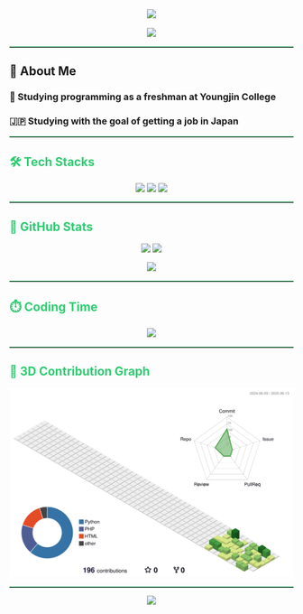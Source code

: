 <!-- 상단 인사 배너 -->
<div align="center">
  <img src="https://capsule-render.vercel.app/api?type=waving&color=27ae60&height=180&text=Hi!%20I,m%20Hyeonwoo~&animation=scaleIn&fontColor=ffffff&fontSize=50" />
</div>

<!-- 방문자 수 -->
<p align="center">
  <img src="https://komarev.com/ghpvc/?username=gould7789&label=Profile%20views&color=27ae60&style=flat" />
</p>

<hr style="border-top: 1px solid #27ae60;">

<!-- 👋 About Me -->
## 👋 About Me

### 🏫 Studying programming as a freshman at Youngjin College  
### 🇯🇵 Studying with the goal of getting a job in Japan




<hr style="border-top: 1px solid #27ae60;">

<!-- 🛠️ Tech Stack -->
<h2 align="left" style="color:#2ecc71;">🛠️ Tech Stacks</h2>
<p align="center">
  <img src="https://img.shields.io/badge/Python-3776AB?style=for-the-badge&logo=Python&logoColor=white" />
  <img src="https://img.shields.io/badge/HTML-E34F26?style=for-the-badge&logo=HTML5&logoColor=white" />
  <img src="https://img.shields.io/badge/Docker-2496ED?style=for-the-badge&logo=Docker&logoColor=white" />
</p>

<hr style="border-top: 1px solid #27ae60;">

<!-- 🏅 GitHub Stats -->
<h2 align="left" style="color:#2ecc71;">🏅 GitHub Stats</h2>
<p align="center">
  <img src="https://github-readme-stats.vercel.app/api?username=gould7789&theme=dark&title_color=2ecc71&text_color=ffffff&icon_color=2ecc71&hide_border=true" />
  <img src="https://github-readme-stats.vercel.app/api/top-langs/?username=gould7789&layout=compact&theme=dark&title_color=2ecc71&text_color=ffffff&hide_border=true" />
</p>

<!-- 🔥 Streak -->
<p align="center">
  <img src="https://github-readme-streak-stats.herokuapp.com/?user=gould7789&theme=dark&ring=2ecc71&fire=2ecc71&currStreakLabel=2ecc71&hide_border=true" />
</p>

<hr style="border-top: 1px solid #27ae60;">

<!-- ⏱️ WakaTime -->
<h2 align="left" style="color:#2ecc71;">⏱️ Coding Time</h2>
<p align="center">
  <img src="https://github-readme-stats.vercel.app/api/wakatime?username=gould7789&theme=dark&title_color=2ecc71&text_color=ffffff&hide_border=true" />
</p>

<hr style="border-top: 1px solid #27ae60;">

<!-- 🌿 3D Contribution Graph -->
<h2 align="left" style="color:#2ecc71;">🌿 3D Contribution Graph</h2>
<p align="center">
  <img src="https://raw.githubusercontent.com/gould7789/gould7789/main/profile-3d-contrib/profile-green-animate.svg" />
</p>

<hr style="border-top: 1px solid #27ae60;">

<!-- 깃허브 뱃지 추가 (optional) -->
<p align="center">
  <a href="https://github.com/gould7789">
    <img src="https://img.shields.io/github/followers/gould7789?label=Follow&style=social" />
  </a>
</p>

